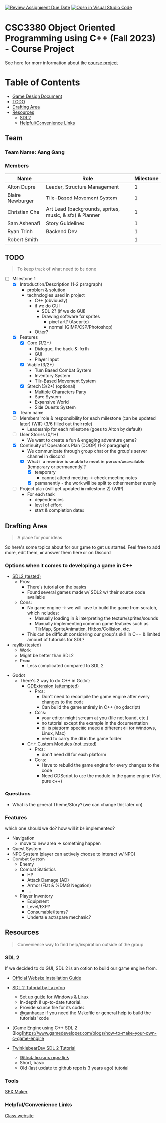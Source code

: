 [![Review Assignment Due Date](https://classroom.github.com/assets/deadline-readme-button-24ddc0f5d75046c5622901739e7c5dd533143b0c8e959d652212380cedb1ea36.svg)](https://classroom.github.com/a/UCqQgtmZ)
[![Open in Visual Studio Code](https://classroom.github.com/assets/open-in-vscode-718a45dd9cf7e7f842a935f5ebbe5719a5e09af4491e668f4dbf3b35d5cca122.svg)](https://classroom.github.com/online_ide?assignment_repo_id=11705479&assignment_repo_type=AssignmentRepo)
# CSC3380 Object Oriented Programming using C++ (Fall 2023) - Course Project

See here for more information about the [course project][project]

[project]: https://teaching.hkaiser.org/fall2023/csc3380/assignments/project.html

# Table of Contents
- [Game Design Document](./.github/game-design-document.md)
- [TODO](#todo)
- [Drafting Area](#drafting-area)
- [Resources](#resources)
    - [SDL2](#sdl-2)
    - [Helpful/Convenience Links](#helpfulconvenience-links)


## Team

### Team Name: Aang Gang

### Members
| Name | Role | Milestone |
|------|------|-----------|
Alton Dupre | Leader, Structure Management | 1
Blaire Newburger | Tile-Based Movement System | 1
Christian Che | Art Lead (backgrounds, sprites, music, & sfx) & Planner | 1
Sam Ashenafi | Story Guidelines| 1
Ryan Trinh | Backend Dev | 1
Robert Smith | | 1

## TODO
> To keep track of what need to be done
- [ ] Milestone 1
    - [X] Introduction/Description (1-2 paragraph)
        - problem & solution
        - technologies used in project
            - C++ (obviously)
            - if we do GUI
                - SDL 2? (if we do GUI)
                - Drawing software for sprites
                    - pixel art? (Aseprite)
                    - normal (GIMP/CSP/Photoshop)
            - Other?
    - [X] Features
        - [X] Core (3/2+)
            - Dialogue, the back-&-forth
            - GUI
            - Player Input
        - [X] Viable (3/2+)
            - Turn Based Combat System
            - Inventory System
            - Tile-Based Movement System
        - [X] Strech (3/2+) (optional)
            - Multiple Characters Party
            - Save System
            - Expansive World
            - Side Quests System
    - [X] Team name
    - [ ] Members' role & responsibility for each milestone (can be updated later) (WIP) (3/6 filled out their role)
        - Leadership for each milestone (goes to Alton by default)
    - [ ] User Stories (0/1+)
        - We want to create a fun & engaging adventure game?
    - [X] Continuity of Operations Plan (COOP) (1-2 paragraph)
        - We communicate through group chat or the group's server channel in discord
        - [X] What if a member is unable to meet in person/unavailable (temporary or permanently)?
            - [X] temporary
                - cannot attend meeting -> check meeting notes
            - [X] permanently - the work will be split to other member evenly
    - [ ] Project plan (will get updated in milestone 2) (WIP)
        - For each task
            - dependencies
            - level of effort
            - start & completion dates

## Drafting Area
> A place for your ideas

So here's some topics about for our game to get us started.
Feel free to add more, edit them, or answer them here or on Discord

### Options when it comes to developing a game in C++
- [SDL2 (tested)](https://wiki.libsdl.org/SDL2/FrontPage)
    - Pros:
        - There's tutorial on the basics
        - Found several games made w/ SDL2 w/ their source code available
    - Cons:
        - No game engine -> we will have to build the game from scratch, which includes:
            - Manually loading in & interpreting the texture/sprites/sounds
            - Manually implementing common game features such as TileMap, SpriteAnimation, Hitbox/Collision, etc.
        - This can be difficult considering our group's skill in C++ & limited amount of tutorials for SDL2
- [raylib (tested)](https://www.raylib.com/)
    - Work
    - Might be better than SDL2
    - Pros:
        - Less complicated compared to SDL 2
<!-- - [Gosu (not tested)](https://www.libgosu.org/cpp.html) -->
- Godot
    - There's 2 way to do C++ in Godot:
        - [GDExtension (attempted)](https://docs.godotengine.org/en/stable/tutorials/scripting/gdextension/gdextension_cpp_example.html)
            - Pros:
                - Don't need to recompile the game engine after every changes to the code
                - Can build the game entirely in C++ (no gdscript)
            - Cons:
                - your editor might scream at you (file not found, etc.)
                - no tutorial except the example in the documentation
                - dll is platform specific (need a different dll for Windows, Linux, Mac)
                - need to carry the dll in the game folder
        - [C++ Custom Modules (not tested)](https://docs.godotengine.org/en/stable/contributing/development/core_and_modules/custom_modules_in_cpp.html)
            - Pros:
                - don't need dll for each platform
            - Cons:
                - Have to rebuild the game engine for every changes to the code
                - Need GDScript to use the module in the game engine (Not pure c++)


### Questions
- What is the general Theme/Story? (we can change this later on)

### Features
which one should we do? how will it be implemented?
- Navigation
    - move to new area -> something happen
- Quest System
- NPC System (player can actively choose to interact w/ NPC)
- Combat System
    - Enemy
    - Combat Statistics
        - HP
        - Attack Damage (AD)
        - Armor (Flat & %DMG Negation)
        - ...
    - Player Inventory
        - Equipment
        - Level/EXP?
        - Consumable/Items?
        - Undertale act/spare mechanic?


## Resources
> Convenience way to find help/inspiration outside of the group

### SDL 2
If we decided to do GUI, SDL 2 is an option to build our game engine from.

- [Official Website Installation Guide](https://wiki.libsdl.org/SDL2/Installation)

- [SDL 2 Tutorial by Lazyfoo](https://lazyfoo.net/tutorials/SDL/)
    - [Set up guide for Windows & Linux](https://lazyfoo.net/tutorials/SDL/01_hello_SDL/index.php)
    - In-depth & up-to-date tutorial.
    - Provide source file for its codes.
    - @ganhaque if you need the Makefile or general help to build the tutorials' code

- [Game Engine using C++ SDL 2 Blog]https://www.gamedeveloper.com/blogs/how-to-make-your-own-c-game-engine

- [TwinklebearDev SDL 2 Tutorial](https://www.willusher.io/pages/sdl2/)
    - [Github lessons repo link](https://github.com/Twinklebear/TwinklebearDev-Lessons)
    - Short, basic
    - Old (last update to github repo is 3 years ago) tutorial

### Tools
[SFX Maker](https://sfxr.me/)

### Helpful/Convenience Links

[Class website](https://teaching.hkaiser.org/fall2023/csc3380/)


